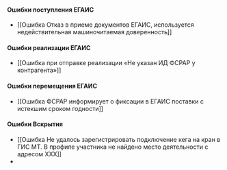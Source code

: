 #### Ошибки поступления ЕГАИС
- [[Ошибка Отказ в приеме документов ЕГАИС, используется недействительная машиночитаемая доверенность]]

#### Ошибки реализации ЕГАИС
- [[Ошибка при отправке реализации «Не указан ИД ФСРАР у контрагента»]]

#### Ошибки перемещения ЕГАИС
- [[Ошибка ФСРАР информирует о фиксации в ЕГАИС поставки с истекшим сроком годности]]

#### Ошибки Вскрытия 
- [[Ошибка Не удалось зарегистрировать подключение кега на кран в ГИС МТ. В профиле участника не найдено место деятельности с адресом ХХХ]]
- 